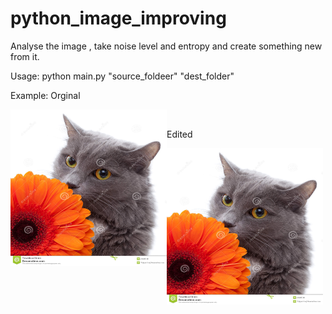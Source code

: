 # python_image_improving
Analyse the image , take noise level and entropy and create something new from it.


Usage:
python main.py "source_foldeer" "dest_folder" 

Example:
Orginal


<a href="url"><img src="https://raw.githubusercontent.com/Wiffzack/python_image_improving/main/normal.jpg?raw=true" align="left" height="250" width="250" ></a><br />


Edited


<a href="url"><img src="https://raw.githubusercontent.com/Wiffzack/python_image_improving/main/normal.jpg?raw=true" align="left" height="250" width="250" ></a>

